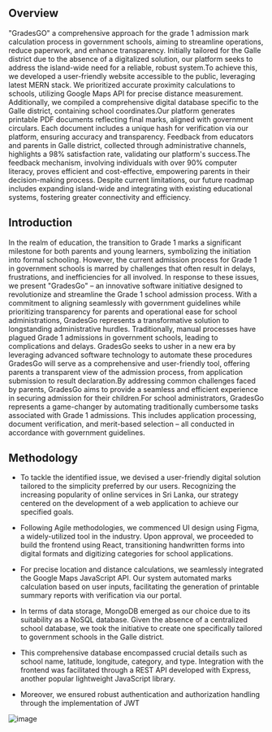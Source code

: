 ## Overview
"GradesGO" a comprehensive approach for the grade 1 admission mark calculation process in government schools, aiming to streamline operations, reduce paperwork, and enhance transparency. Initially tailored for the Galle district due to the absence of a digitalized solution, our platform seeks to address the island-wide need for a reliable, robust system.To achieve this, we developed a user-friendly website accessible to the public, leveraging latest MERN stack. We prioritized accurate proximity calculations to schools, utilizing Google Maps API for precise distance measurement. Additionally, we compiled a comprehensive digital database specific to the Galle district, containing school coordinates.Our platform generates printable PDF documents reflecting final marks, aligned with government circulars. Each document includes a unique hash for verification via our platform, ensuring accuracy and transparency. Feedback from educators and parents in Galle district, collected through administrative channels, highlights a 98% satisfaction rate, validating our 
platform's success.The feedback mechanism, involving individuals with over 90% computer literacy, proves efficient and cost-effective, empowering parents in their decision-making process. Despite current limitations, our future roadmap includes expanding island-wide and integrating with existing educational systems, fostering greater connectivity and efficiency.


## Introduction

In the realm of education, the transition to Grade 1 marks a significant milestone for both parents and young learners, symbolizing the initiation into formal schooling. However, the current admission process for Grade 1 in government schools is marred by challenges that often result in delays, frustrations, and inefficiencies for all involved. In response to these issues, we present "GradesGo" – an innovative software initiative designed to revolutionize and streamline the Grade 1 school admission process. With a commitment to aligning seamlessly with government guidelines while prioritizing transparency for parents and operational ease for school administrations, GradesGo represents a transformative solution to longstanding administrative hurdles. Traditionally, manual processes have plagued Grade 1 admissions in government schools, leading to complications and delays. GradesGo seeks to usher in a new era by leveraging advanced software technology to automate these procedures GradesGo will serve as a comprehensive and user-friendly tool, offering parents a transparent view of the admission process, from application submission to result declaration.By addressing common challenges faced by parents, GradesGo aims to provide a seamless and efficient experience in securing admission for their children.For school administrators, GradesGo represents a game-changer by automating traditionally cumbersome tasks associated with Grade 1 admissions. This includes application processing, document verification, and merit-based selection – all conducted in accordance with government guidelines. 

## Methodology

- To tackle the identified issue, we devised a user-friendly digital solution tailored to the simplicity preferred by our users. Recognizing the increasing popularity of online services in Sri Lanka, our strategy centered on the development of a web application to achieve our specified goals. 

- Following Agile methodologies, we commenced UI design using Figma, a widely-utilized tool in the industry. Upon approval, we proceeded to build the frontend using React, transitioning handwritten forms into digital formats and digitizing categories for school applications.

- For precise location and distance calculations, we seamlessly integrated the Google Maps JavaScript API. Our system automated marks calculation based on user inputs, facilitating the generation of printable summary reports with verification via our portal.

- In terms of data storage, MongoDB emerged as our choice due to its suitability as a NoSQL database. Given the absence of a centralized school database, we took the initiative to create one specifically tailored to government schools in the Galle district.

- This comprehensive database encompassed crucial details such as school name, latitude, longitude, category, and type. Integration with the frontend was facilitated through a REST API developed with Express, another popular lightweight JavaScript library. 

- Moreover, we ensured robust authentication and authorization handling through the implementation of JWT











![image](https://github.com/dineth99-bit/GradesGo-Project/assets/102501477/d7fe13ce-a6b9-4f62-988e-a984a6e0cd3e)


